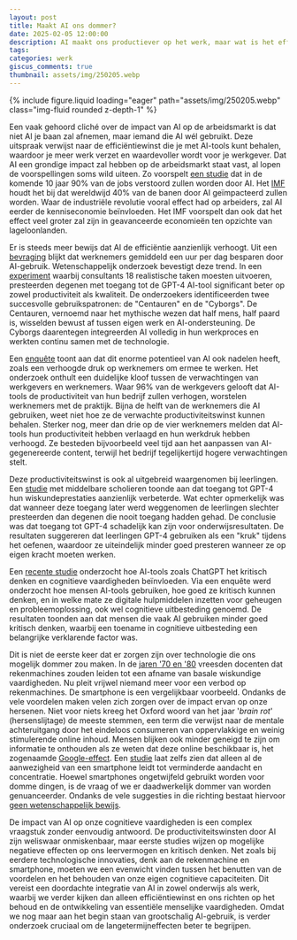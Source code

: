 ```yaml
---
layout: post
title: Maakt AI ons dommer?
date: 2025-02-05 12:00:00
description: AI maakt ons productiever op het werk, maar wat is het effect op de mensen die deze tools gebruiken?
tags: 
categories: werk
giscus_comments: true
thumbnail: assets/img/250205.webp
---
```


<div class="row mt-3">
    <div class="col-sm mt-3 mt-md-0">
        {% include figure.liquid loading="eager" path="assets/img/250205.webp" class="img-fluid rounded z-depth-1" %}
    </div>
</div>

Een vaak gehoord cliché over de impact van AI op de arbeidsmarkt is dat niet AI je baan zal afnemen, maar iemand die AI wél gebruikt. Deze uitspraak verwijst naar de efficiëntiewinst die je met AI-tools kunt behalen, waardoor je meer werk verzet en waardevoller wordt voor je werkgever. Dat AI een grondige impact zal hebben op de arbeidsmarkt staat vast, al lopen de voorspellingen soms wild uiteen. Zo voorspelt [een studie](https://www.cognizant.com/en_us/insights/documents/new-work-new-world-with-generative-ai-wf2064768.pdf) dat in de komende 10 jaar 90% van de jobs verstoord zullen worden door AI. Het [IMF](https://www.imf.org/en/Blogs/Articles/2024/01/14/ai-will-transform-the-global-economy-lets-make-sure-it-benefits-humanity) houdt het bij dat wereldwijd 40% van de banen door AI geïmpacteerd zullen worden. Waar de industriële revolutie vooral effect had op arbeiders, zal AI eerder de kenniseconomie beïnvloeden. Het IMF voorspelt dan ook dat het effect veel groter zal zijn in geavanceerde economieën ten opzichte van lageloonlanden.

Er is steeds meer bewijs dat AI de efficiëntie aanzienlijk verhoogt. Uit een [bevraging](https://www.adeccogroup.com/our-group/media/press-releases/ai-saves-workers-an-average-of-one-hour-each-day) blijkt dat werknemers gemiddeld een uur per dag besparen door AI-gebruik. Wetenschappelijk onderzoek bevestigt deze trend. In een [experiment](https://papers.ssrn.com/sol3/papers.cfm?abstract_id=4573321) waarbij consultants 18 realistische taken moesten uitvoeren, presteerden degenen met toegang tot de GPT-4 AI-tool significant beter op zowel productiviteit als kwaliteit. De onderzoekers identificeerden twee succesvolle gebruikspatronen: de "Centauren" en de "Cyborgs". De Centauren, vernoemd naar het mythische wezen dat half mens, half paard is, wisselden bewust af tussen eigen werk en AI-ondersteuning. De Cyborgs daarentegen integreerden AI volledig in hun werkproces en werkten continu samen met de technologie. 

Een [enquête](https://www.upwork.com/research/ai-enhanced-work-models) toont aan dat dit enorme potentieel van AI ook nadelen heeft, zoals een verhoogde druk op werknemers om ermee te werken. Het onderzoek onthult een duidelijke kloof tussen de verwachtingen van werkgevers en werknemers. Waar 96% van de werkgevers gelooft dat AI-tools de productiviteit van hun bedrijf zullen verhogen, worstelen werknemers met de praktijk. Bijna de helft van de werknemers die AI gebruiken, weet niet hoe ze de verwachte productiviteitswinst kunnen behalen. Sterker nog, meer dan drie op de vier werknemers melden dat AI-tools hun productiviteit hebben verlaagd en hun werkdruk hebben verhoogd. Ze besteden bijvoorbeeld veel tijd aan het aanpassen van AI-gegenereerde content, terwijl het bedrijf tegelijkertijd hogere verwachtingen stelt.

Deze productiviteitswinst is ook al uitgebreid waargenomen bij leerlingen. Een [studie](https://papers.ssrn.com/sol3/papers.cfm?abstract_id=4895486) met middelbare scholieren toonde aan dat toegang tot GPT-4 hun wiskundeprestaties aanzienlijk verbeterde. Wat echter opmerkelijk was dat wanneer deze toegang later werd weggenomen de leerlingen slechter presteerden dan degenen die nooit toegang hadden gehad. De conclusie was dat toegang tot GPT-4 schadelijk kan zijn voor onderwijsresultaten. De resultaten suggereren dat leerlingen GPT-4 gebruiken als een "kruk" tijdens het oefenen, waardoor ze uiteindelijk minder goed presteren wanneer ze op eigen kracht moeten werken. 

Een [recente studie](https://papers.ssrn.com/sol3/papers.cfm?abstract_id=5082524) onderzocht hoe AI-tools zoals ChatGPT het kritisch denken en cognitieve vaardigheden beïnvloeden. Via een enquête werd onderzocht hoe mensen AI-tools gebruiken, hoe goed ze kritisch kunnen denken, en in welke mate ze digitale hulpmiddelen inzetten voor geheugen en probleemoplossing, ook wel cognitieve uitbesteding genoemd. De resultaten toonden aan dat mensen die vaak AI gebruiken minder goed kritisch denken, waarbij een toename in cognitieve uitbesteding een belangrijke verklarende factor was.

Dit is niet de eerste keer dat er zorgen zijn over technologie die ons mogelijk dommer zou maken. In de [jaren '70 en '80](https://www.washingtonpost.com/archive/local/1986/04/04/math-teachers-stage-a-calculated-protest/c003ddaf-b86f-4f2b-92ca-08533f3a5896/) vreesden docenten dat rekenmachines zouden leiden tot een afname van basale wiskundige vaardigheden. Nu pleit vrijwel niemand meer voor een verbod op rekenmachines. De smartphone is een vergelijkbaar voorbeeld. Ondanks de vele voordelen maken velen zich zorgen over de impact ervan op onze hersenen. Niet voor niets kreeg het Oxford woord van het jaar '*brain rot*' (hersenslijtage) de meeste stemmen, een term die verwijst naar de mentale achteruitgang door het eindeloos consumeren van oppervlakkige en weinig stimulerende online inhoud. Mensen blijken ook minder geneigd te zijn om informatie te onthouden als ze weten dat deze online beschikbaar is, het zogenaamde [Google-effect](https://en.wikipedia.org/wiki/Google_effect). Een [studie](https://www.nature.com/articles/s41598-023-36256-4?utm_source=chatgpt.com) laat zelfs zien dat alleen al de aanwezigheid van een smartphone leidt tot verminderde aandacht en concentratie. Hoewel smartphones ongetwijfeld gebruikt worden voor domme dingen, is de vraag of we er daadwerkelijk dommer van worden genuanceerder. Ondanks de vele suggesties in die richting bestaat hiervoor [geen wetenschappelijk bewijs](https://www.theguardian.com/lifeandstyle/2025/jan/29/all-in-the-mind-the-surprising-truth-about-brain-rot).

De impact van AI op onze cognitieve vaardigheden is een complex vraagstuk zonder eenvoudig antwoord. De productiviteitswinsten door AI zijn weliswaar onmiskenbaar, maar eerste studies wijzen op mogelijke negatieve effecten op ons leervermogen en kritisch denken. Net zoals bij eerdere technologische innovaties, denk aan de rekenmachine en smartphone, moeten we een evenwicht vinden tussen het benutten van de voordelen en het behouden van onze eigen cognitieve capaciteiten. Dit vereist een doordachte integratie van AI in zowel onderwijs als werk, waarbij we verder kijken dan alleen efficiëntiewinst en ons richten op het behoud en de ontwikkeling van essentiële menselijke vaardigheden. Omdat we nog maar aan het begin staan van grootschalig AI-gebruik, is verder onderzoek cruciaal om de langetermijneffecten beter te begrijpen.